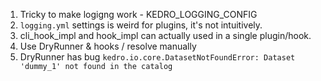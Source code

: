 1. Tricky to make logigng work - KEDRO_LOGGING_CONFIG
2. `logging.yml` settings is weird for plugins, it's not intuitively.
3. cli_hook_impl and hook_impl can actually used in a single plugin/hook.
4. Use DryRunner & hooks / resolve manually
5. DryRunner has bug `kedro.io.core.DatasetNotFoundError: Dataset 'dummy_1' not found in the catalog`
